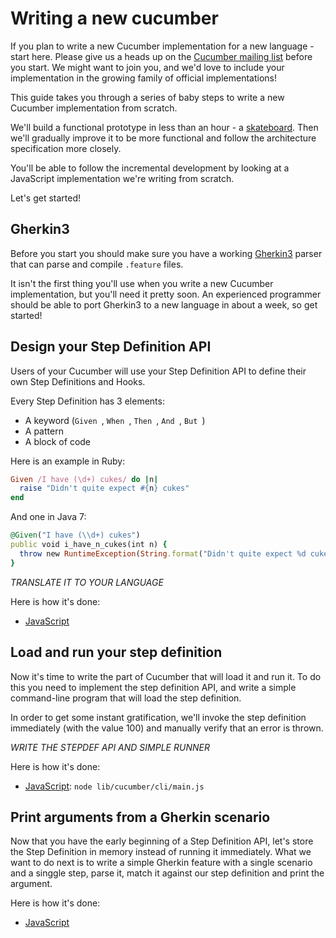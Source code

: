# Writing a new cucumber

If you plan to write a new Cucumber implementation for a new language - start here. Please give us a heads up on the [Cucumber mailing list](cukes@googlegroups.com) before you start. We might want to join you,
and we'd love to include your implementation in the growing family
of official implementations!

This guide takes you through a series of baby steps to write a new Cucumber
implementation from scratch.

We'll build a functional prototype in less than an hour - a
[skateboard](http://www.cantabilesoftware.com/blog/posts/12/Minimally-Viable-Cantabile-3). Then we'll gradually improve it to be more functional and
follow the architecture specification more closely.

You'll be able to follow the incremental development by looking at
a JavaScript implementation we're writing from scratch.

Let's get started!

## Gherkin3

Before you start you should make sure you have a working [Gherkin3](https://github.com/cucumber/gherkin3)
parser that can parse and compile `.feature` files.

It isn't the first thing you'll use when you write a new Cucumber
implementation, but you'll need it pretty soon. An experienced
programmer should be able to port Gherkin3 to a new language in
about a week, so get started!

## Design your Step Definition API

Users of your Cucumber will use your Step Definition API to define their own
Step Definitions and Hooks.

Every Step Definition has 3 elements:

* A keyword (`Given `, `When `, `Then `, `And `, `But `)
* A pattern
* A block of code

Here is an example in Ruby:

```ruby
Given /I have (\d+) cukes/ do |n|
  raise "Didn't quite expect #{n} cukes"
end
```

And one in Java 7:

```ruby
@Given("I have (\\d+) cukes")
public void i_have_n_cukes(int n) {
  throw new RuntimeException(String.format("Didn't quite expect %d cukes", n));
}
```

*TRANSLATE IT TO YOUR LANGUAGE*

Here is how it's done:

* [JavaScript](1d75ca2123ae44154e9e80f40b4746c87bfc0486)

## Load and run your step definition

Now it's time to write the part of Cucumber that will load it and run it.
To do this you need to implement the step definition API, and write a simple
command-line program that will load the step definition.

In order to get some instant gratification, we'll invoke the step definition
immediately (with the value 100) and manually verify that an error is thrown.

*WRITE THE STEPDEF API AND SIMPLE RUNNER*

Here is how it's done:

* [JavaScript](8b296ef98d0a6b90beb7e2b23cab7802fd4f6df4): `node lib/cucumber/cli/main.js`

## Print arguments from a Gherkin scenario

Now that you have the early beginning of a Step Definition API,
let's store the Step Definition in memory instead of running it
immediately. What we want to do next is to write a simple
Gherkin feature with a single scenario and a singgle step, parse it,
match it against our step definition and print the argument.

Here is how it's done:

* [JavaScript](a183114b026fd30db22aaf7f73421f32e169a0cd)
